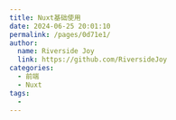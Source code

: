 ```yaml
---
title: Nuxt基础使用
date: 2024-06-25 20:01:10
permalink: /pages/0d71e1/
author:
  name: Riverside Joy
  link: https://github.com/RiversideJoy
categories:
  - 前端
  - Nuxt
tags:
  - 
---
```

